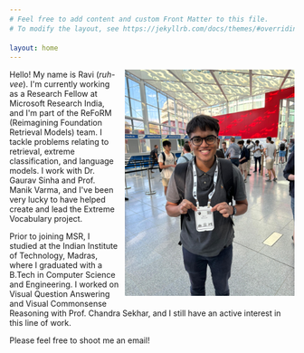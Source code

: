 ```yaml
---
# Feel free to add content and custom Front Matter to this file.
# To modify the layout, see https://jekyllrb.com/docs/themes/#overriding-theme-defaults

layout: home
---
```


<img src="assets/Ravi_ICML.jpg" alt="Ravi" style="float: right; width: 300px; margin: 0 0 10px 10px;" />

Hello! My name is Ravi (*ruh-vee*). I'm currently working as a Research Fellow at Microsoft Research India, and I'm part of the ReFoRM (Reimagining Foundation Retrieval Models) team. I tackle problems relating to retrieval, extreme classification, and language models. I work with Dr. Gaurav Sinha and Prof. Manik Varma, and I've been very lucky to have helped create and lead the Extreme Vocabulary project.

Prior to joining MSR, I studied at the Indian Institute of Technology, Madras, where I graduated with a B.Tech in Computer Science and Engineering. I worked on Visual Question Answering and Visual Commonsense Reasoning with Prof. Chandra Sekhar, and I still have an active interest in this line of work.

Please feel free to shoot me an email!

